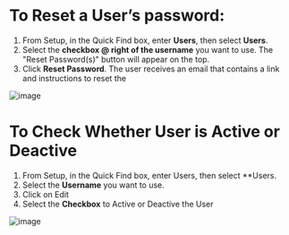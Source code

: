 # To Reset a User’s password:
1.	From Setup, in the Quick Find box, enter **Users**, then select **Users**.
2.	Select the **checkbox @ right of the username** you want to use. The "Reset Password(s)" button will appear on the top.
3.	Click **Reset Password**. The user receives an email that contains a link and instructions to reset the 

![image](https://user-images.githubusercontent.com/84147103/121202551-0257fa80-c893-11eb-9150-3590c64c9e4b.png)


# To Check Whether User is Active or Deactive
1.   From Setup, in the Quick Find box, enter Users, then select **Users.
2.   Select the **Username** you want to use.
3.   Click on Edit 
4.   Select the **Checkbox** to Active or Deactive the User 


![image](https://user-images.githubusercontent.com/84147103/121203359-ab9ef080-c893-11eb-9ea9-6b833b16903c.png)
